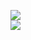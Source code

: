 [![](https://img.shields.io/badge/Made%20With-Github%20Spray-lightgrey.svg?style=for-the-badge&logo=github)](https://github.com/Annihil/github-spray#16148)  
[![](https://i.imgur.com/2DrTn0Z.gif)](https://github.com/Annihil/github-spray)